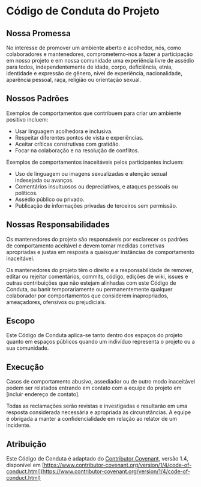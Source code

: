 # Código de Conduta do Projeto

## Nossa Promessa

No interesse de promover um ambiente aberto e acolhedor, nós, como colaboradores e mantenedores, comprometemo-nos a fazer a participação em nosso projeto e em nossa comunidade uma experiência livre de assédio para todos, independentemente de idade, corpo, deficiência, etnia, identidade e expressão de gênero, nível de experiência, nacionalidade, aparência pessoal, raça, religião ou orientação sexual.

## Nossos Padrões

Exemplos de comportamentos que contribuem para criar um ambiente positivo incluem:

- Usar linguagem acolhedora e inclusiva.
- Respeitar diferentes pontos de vista e experiências.
- Aceitar críticas construtivas com gratidão.
- Focar na colaboração e na resolução de conflitos.

Exemplos de comportamentos inaceitáveis pelos participantes incluem:

- Uso de linguagem ou imagens sexualizadas e atenção sexual indesejada ou avanços.
- Comentários insultuosos ou depreciativos, e ataques pessoais ou políticos.
- Assédio público ou privado.
- Publicação de informações privadas de terceiros sem permissão.

## Nossas Responsabilidades

Os mantenedores do projeto são responsáveis por esclarecer os padrões de comportamento aceitável e devem tomar medidas corretivas apropriadas e justas em resposta a quaisquer instâncias de comportamento inaceitável.

Os mantenedores do projeto têm o direito e a responsabilidade de remover, editar ou rejeitar comentários, commits, código, edições de wiki, issues e outras contribuições que não estejam alinhadas com este Código de Conduta, ou banir temporariamente ou permanentemente qualquer colaborador por comportamentos que considerem inapropriados, ameaçadores, ofensivos ou prejudiciais.

## Escopo

Este Código de Conduta aplica-se tanto dentro dos espaços do projeto quanto em espaços públicos quando um indivíduo representa o projeto ou a sua comunidade.

## Execução

Casos de comportamento abusivo, assediador ou de outro modo inaceitável podem ser relatados entrando em contato com a equipe do projeto em [incluir endereço de contato].

Todas as reclamações serão revistas e investigadas e resultarão em uma resposta considerada necessária e apropriada às circunstâncias. A equipe é obrigada a manter a confidencialidade em relação ao relator de um incidente.

## Atribuição

Este Código de Conduta é adaptado do [Contributor Covenant](https://www.contributor-covenant.org), versão 1.4, disponível em [https://www.contributor-covenant.org/version/1/4/code-of-conduct.html](https://www.contributor-covenant.org/version/1/4/code-of-conduct.html)

